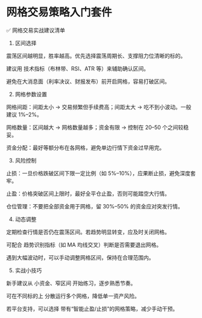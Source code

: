 # 网格交易策略入门套件
✅ 网格交易实战建议清单
1. 区间选择

震荡区间越明显，胜率越高。优先选择震荡周期长、支撑阻力位清晰的标的。

建议用 技术指标（布林带、RSI、ATR 等）来辅助确认区间。

避免在大消息面（利率决议、财报发布）前开启网格，容易打破区间。

2. 网格参数设置

网格间距：间距太小 → 交易频繁但手续费高；间距太大 → 吃不到小波动。一般建议 1%–2%。

网格数量：区间越大 → 网格数量越多；资金有限 → 控制在 20–50 个之间较稳妥。

资金分配：最好等额分布在各网格，避免单边行情下资金过早用完。

3. 风险控制

止损：一旦价格跌破区间下限一定比例（如 5%–10%），应果断止损，避免深度套牢。

止盈：价格突破区间上限时，最好全平仓止盈，否则可能踏空大行情。

仓位管理：不要把全部资金用于网格，留 30%–50% 的资金应对突发行情。

4. 动态调整

定期检查行情是否仍在震荡区间。若趋势明显转变，应及时关闭网格。

可配合 趋势识别指标（如 MA 均线交叉）判断是否需要退出网格。

遇到大幅波动时，可以手动调整网格区间，保持在合理范围内。

5. 实战小技巧

新手建议从 小资金、窄区间 开始练习，逐步熟悉节奏。

可在不同标的上 分散运行多个网格，降低单一资产风险。

若平台支持，可以选择 带有“智能止盈/止损”的网格策略，减少手动干预。
